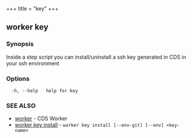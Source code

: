 +++
title = "key"
+++
## worker key



### Synopsis

Inside a step script you can install/uninstall a ssh key generated in CDS in your ssh environment

### Options

```
  -h, --help   help for key
```

### SEE ALSO

* [worker](/cli/worker/worker/)	 - CDS Worker
* [worker key install](/cli/worker/key/install/)	 - `worker key install [--env-git] [--env] <key-name>`

